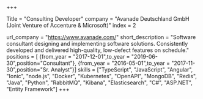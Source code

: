 +++

Title = "Consulting Developer"
company = "Avanade Deutschland GmbH (Joint Venture of Accenture & Microsoft)"
index = 2

url_company = "https://www.avanade.com/"
short_description = "Software consultant designing and implementing software solutions. Consistently developed and delivered high-quality, low-defect features on schedule."
positions = [
{from_year = "2017-12-01",to_year = "2019-06-30",position="Consultant"},
{from_year = "2016-05-01",to_year = "2017-11-30",position="Sr. Analyst"}]
skills = ["TypeScript", "JavaScript", "Angular", "Ionic", "node.js", "Docker", "Kubernetes", "OpenAPI", "MongoDB", "Redis", "Java", "Python", "RabbitMQ", "Kibana", "Elasticsearch", "C#", "ASP.NET", "Entity Framework"]
+++
